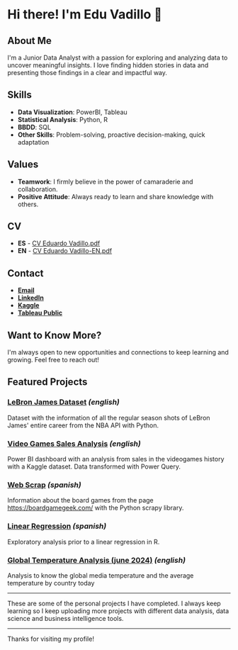 # Hi there! I'm Edu Vadillo 👋

## About Me
I'm a Junior Data Analyst with a passion for exploring and analyzing data to uncover meaningful insights. I love finding hidden stories in data and presenting those findings in a clear and impactful way.

## Skills
- **Data Visualization**: PowerBI, Tableau
- **Statistical Analysis**: Python, R
- **BBDD**: SQL
- **Other Skills**: Problem-solving, proactive decision-making, quick adaptation

## Values
- **Teamwork**: I firmly believe in the power of camaraderie and collaboration.
- **Positive Attitude**: Always ready to learn and share knowledge with others.

## CV
- **ES** - [CV Eduardo Vadillo.pdf](https://github.com/user-attachments/files/15980110/CV.Eduardo.Vadillo.pdf)
- **EN** - [CV Eduardo Vadillo-EN.pdf](https://github.com/user-attachments/files/16012113/CV.Eduardo.Vadillo-EN.pdf)

  
## Contact
- [**Email**](eduvadillo.garcia@gmail.com)
- [**LinkedIn**](https://www.linkedin.com/in/eduvadillogarcia)
- [**Kaggle**](https://www.kaggle.com/eduvadillo)
- [**Tableau Public**](https://public.tableau.com/app/profile/edu.vadillo/vizzes)

## Want to Know More?
I'm always open to new opportunities and connections to keep learning and growing. Feel free to reach out!

## Featured Projects

### [LeBron James Dataset](https://www.kaggle.com/datasets/eduvadillo/lebron-james-career-shots) *(english)*
Dataset with the information of all the regular season shots of LeBron James' entire career from the NBA API with Python.

### [Video Games Sales Analysis](https://app.powerbi.com/view?r=eyJrIjoiNDAwY2ViMDAtNDY2Mi00YmYwLWE2OTgtOWY5NmIzNTNlMTJjIiwidCI6ImFhODQyZjU4LTgwZGUtNGFlNC04YjMxLWNlZmE4N2MwODkyNCIsImMiOjl9) *(english)*
Power BI dashboard with an analysis from sales in the videogames history with a Kaggle dataset. Data transformed with Power Query. 

### [Web Scrap](https://github.com/vadillo86/Web-Scrap) *(spanish)*
Information about the board games from the page https://boardgamegeek.com/ with the Python scrapy library. 

### [Linear Regression](https://github.com/vadillo86/Linear-regression?tab=readme-ov-file) *(spanish)*
Exploratory analysis prior to a linear regression in R.

### [Global Temperature Analysis (june 2024)](https://www.kaggle.com/code/eduvadillo/global-temperature-analysis-june-2024) *(english)*
Analysis to know the global media temperature and the average temperature by country today

---

These are some of the personal projects I have completed.
I always keep learning so I keep uploading more projects with different data analysis, data science and business intelligence tools.

---
Thanks for visiting my profile!
